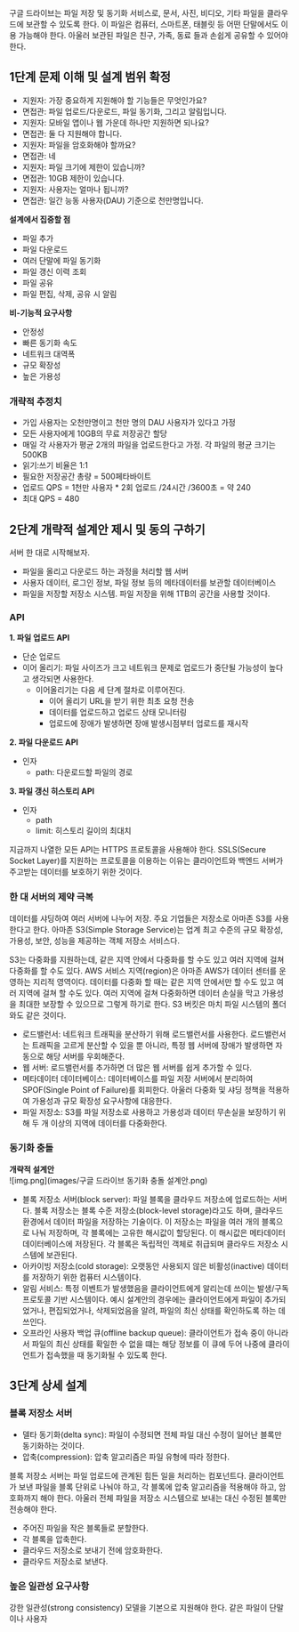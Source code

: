 구글 드라이브는 파일 저장 및 동기화 서비스로, 문서, 사진, 비디오, 기타 파일을 클라우드에 보관할 수 있도록 한다.
이 파일은 컴퓨터, 스마트폰, 태블릿 등 어떤 단말에서도 이용 가능해야 한다.
아울러 보관된 파일은 친구, 가족, 동료 들과 손쉽게 공유할 수 있어야 한다.

## 1단계 문제 이해 및 설계 범위 확정
- 지원자: 가장 중요하게 지원해야 할 기능들은 무엇인가요?
- 면접관: 파일 업로드/다운로드, 파일 동기화, 그리고 알림입니다.
- 지원자: 모바일 앱이나 웹 가운데 하나만 지원하면 되나요?
- 면접관: 둘 다 지원해야 합니다.
- 지원자: 파일을 암호화해야 할까요?
- 면접관: 네
- 지원자: 파일 크기에 제한이 있습니까?
- 면접관: 10GB 제한이 있습니다.
- 지원자: 사용자는 얼마나 됩니까?
- 면접관: 일간 능동 사용자(DAU) 기준으로 천만명입니다.

**설계에서 집중할 점**  
- 파일 추가
- 파일 다운로드
- 여러 단말에 파일 동기화
- 파일 갱신 이력 조회
- 파일 공유
- 파일 편집, 삭제, 공유 시 알림

**비-기능적 요구사항**  
- 안정성
- 빠른 동기화 속도
- 네트워크 대역폭
- 규모 확장성
- 높은 가용성

### 개략적 추정치
- 가입 사용자는 오천만명이고 천만 명의 DAU 사용자가 있다고 가정
- 모든 사용자에게 10GB의 무료 저장공간 할당
- 매일 각 사용자가 평균 2개의 파일을 업로드한다고 가정. 각 파일의 평균 크기는 500KB
- 읽기:쓰기 비율은 1:1
- 필요한 저장공간 총량 = 500페타바이트
- 업로드 QPS = 1천만 사용자 * 2회 업로드 /24시간 /3600초 = 약 240
- 최대 QPS = 480

## 2단계 개략적 설계안 제시 및 동의 구하기
서버 한 대로 시작해보자.
- 파일을 올리고 다운로드 하는 과정을 처리할 웹 서버
- 사용자 데이터, 로그인 정보, 파일 정보 등의 메타데이터를 보관할 데이터베이스
- 파일을 저장할 저장소 시스템. 파일 저장을 위해 1TB의 공간을 사용할 것이다.

### API
**1. 파일 업로드 API**  
- 단순 업로드
- 이어 올리기: 파일 사이즈가 크고 네트워크 문제로 업로드가 중단될 가능성이 높다고 생각되면 사용한다.
  - 이어올리기는 다음 세 단계 절차로 이루어진다.
    - 이어 올리기 URL을 받기 위한 최초 요청 전송
    - 데이터를 업로드하고 업로드 상태 모니터링
    - 업로드에 장애가 발생하면 장애 발생시점부터 업로드를 재시작

**2. 파일 다운로드 API**
- 인자
  - path: 다운로드할 파일의 경로

**3. 파일 갱신 히스토리 API**
- 인자
  - path
  - limit: 히스토리 길이의 최대치

지금까지 나열한 모든 API는 HTTPS 프로토콜을 사용해야 한다.
SSLS(Secure Socket Layer)를 지원하는 프로토콜을 이용하는 이유는 클라이언트와 백엔드 서버가 주고받는 데이터를 보호하기 위한 것이다.

### 한 대 서버의 제약 극복
데이터를 샤딩하여 여러 서버에 나누어 저장.
주요 기업들은 저장소로 아마존 S3를 사용한다고 한다.
아마존 S3(Simple Storage Service)는 업계 최고 수준의 규모 확장성, 가용성, 보안, 성능을 제공하는 객체 저장소 서비스다.

S3는 다중화를 지원하는데, 같은 지역 안에서 다중화를 할 수도 있고 여러 지역에 걸쳐 다중화를 할 수도 있다.
AWS 서비스 지역(region)은 아마존 AWS가 데이터 센터를 운영하는 지리적 영역이다.
데이터를 다중화 할 때는 같은 지역 안에서만 할 수도 있고 여러 지역에 걸쳐 할 수도 있다.
여러 지역에 걸쳐 다중화하면 데이터 손실을 막고 가용성을 최대한 보장할 수 있으므로 그렇게 하기로 한다.
S3 버킷은 마치 파일 시스템의 폴더와도 같은 것이다.

- 로드밸런서: 네트워크 트래픽을 분산하기 위해 로드밸런서를 사용한다. 
로드밸런서는 트래픽을 고르게 분산할 수 있을 뿐 아니라, 특정 웹 서버에 장애가 발생하면 자동으로 해당 서버를 우회해준다.
- 웹 서버: 로드밸런서를 추가하면 더 많은 웹 서버를 쉽게 추가할 수 있다.
- 메타데이터 데이터베이스: 데이터베이스를 파일 저장 서버에서 분리하여 SPOF(Single Point of Failure)를 회피한다.
아울러 다중화 및 샤딩 정책을 적용하여 가용성과 규모 확장성 요구사항에 대응한다.
- 파일 저장소: S3를 파일 저장소로 사용하고 가용성과 데이터 무손실을 보장하기 위해 두 개 이상의 지역에 데이터를 다중화한다.

### 동기화 충돌
**개략적 설계안**  
![img.png](images/구글 드라이브 동기화 충돌 설계안.png)
- 블록 저장소 서버(block server): 파일 블록을 클라우드 저장소에 업로드하는 서버다.
블록 저장소는 블록 수준 저장소(block-level storage)라고도 하며, 클라우드 환경에서 데이터 파일을 저장하는 기술이다.
이 저장소는 파일을 여러 개의 블록으로 나눠 저장하며, 각 블록에는 고유한 해시값이 할당된다.
이 해시값은 메타데이터 데이터베이스에 저장된다. 각 블록은 독립적인 객체로 취급되며 클라우드 저장소 시스템에 보관된다.
- 아카이빙 저장소(cold storage): 오랫동안 사용되지 않은 비활성(inactive) 데이터를 저장하기 위한 컴퓨터 시스템이다.
- 알림 서비스: 특정 이벤트가 발생했음을 클라이언트에게 알리는데 쓰이는 발생/구독 프로토콜 기반 시스템이다.
예시 설계안의 경우에는 클라이언트에게 파일이 추가되었거나, 편집되었거나, 삭제되었음을 알려, 파일의 최신 상태를 확인하도록 하는 데 쓰인다.
- 오프라인 사용자 백업 큐(offline backup queue): 클라이언트가 접속 중이 아니라서 파일의 최신 상태를 확일한 수 없을 떄는 해당 정보를 이 큐에 두어 나중에 클라이언트가 접속했을 때 동기화될 수 있도록 한다.

## 3단계 상세 설계
### 블록 저장소 서버
- 델타 동기화(delta sync): 파일이 수정되면 전체 파일 대신 수정이 일어난 블록만 동기화하는 것이다.
- 압축(compression): 압축 알고리즘은 파일 유형에 따라 정한다.

블록 저장소 서버는 파일 업로드에 관계된 힘든 일을 처리하는 컴포넌트다.
클라이언트가 보낸 파일을 블록 단위로 나눠야 하고, 각 블록에 압축 알고리즘을 적용해야 하고, 암호화까지 해야 한다.
아울러 전체 파일을 저장소 시스템으로 보내는 대신 수정된 블록만 전송해야 한다.
- 주어진 파일을 작은 블록들로 분할한다.
- 각 블록을 압축한다.
- 클라우드 저장소로 보내기 전에 암호화한다.
- 클라우드 저장소로 보낸다.

### 높은 일관성 요구사항
강한 일관성(strong consistency) 모델을 기본으로 지원해야 한다.
같은 파일이 단말이나 사용자
